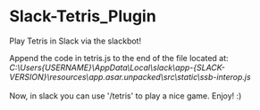 # Slack-Tetris_Plugin
Play Tetris in Slack via the slackbot!

Append the code in tetris.js to the end of the file located at:<br />
<i>C:\Users\{USERNAME}\AppData\Local\slack\app-{SLACK-VERSION}\resources\app.asar.unpacked\src\static\ssb-interop.js</i>
<br /><br />
Now, in slack you can use '/tetris' to play a nice game. Enjoy! :)
